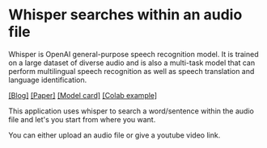 # Whisper searches within an audio file 

Whisper is OpenAI general-purpose speech recognition model. It is trained on a large dataset of diverse audio and is also a multi-task model that can perform multilingual speech recognition as well as speech translation and language identification.

[[Blog]](https://openai.com/blog/whisper)
[[Paper]](https://cdn.openai.com/papers/whisper.pdf)
[[Model card]](model-card.md)
[[Colab example]](https://colab.research.google.com/github/openai/whisper/blob/master/notebooks/LibriSpeech.ipynb)

This application uses whisper to search a word/sentence within the audio file and let's you start from where you want. 

You can either upload an audio file or give a youtube video link. 
